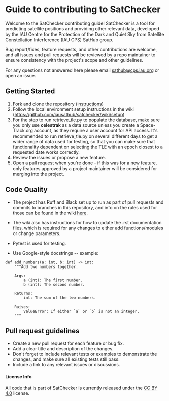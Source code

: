 # Guide to contributing to SatChecker

Welcome to the SatChecker contributing guide! SatChecker is a tool for predicting satellite positions and providing other relevant data, developed by the IAU Centre for the Protection of the Dark and Quiet Sky from Satellite Constellation Interference (IAU CPS) SatHub group. 

Bug report/fixes, feature requests, and other contributions are welcome, and all issues and pull requests will be reviewed by a repo maintainer to ensure consistency with the project's scope and other guidelines.

For any questions not answered here please email sathub@cps.iau.org or open an issue.

## Getting Started
1. Fork and clone the repository ([instructions](https://docs.github.com/en/pull-requests/collaborating-with-pull-requests/working-with-forks/fork-a-repo))
2. Follow the local environment setup instructions in the wiki (https://github.com/iausathub/satchecker/wiki/setup)
3. For the step to run retrieve_tle.py to populate the database, make sure you only use **celestrak** as a data source unless you create a Space-Track.org account, as they require a user account for API access. It's recommended to run retrieve_tle.py on several different days to get a wider range of data used for testing, so that you can make sure that functionality dependent on selecting the TLE with an epoch closest to a requested date works correctly.
4. Review the issues or propose a new feature.
5. Open a pull request when you're done - if this was for a new feature, only features approved by a project maintainer will be considered for merging into the project.

## Code Quality
* The project has Ruff and Black set up to run as part of pull requests and commits to branches in this repository, and info on the rules used for those can be found in the wiki [here](https://github.com/iausathub/satchecker/wiki/Development-Workflow).

* The wiki also has instructions for how to update the .rst documentation files, which is required for any changes to either add functions/modules or change parameters.

* Pytest is used for testing.

* Use Google-style docstrings -- example: 
```
def add_numbers(a: int, b: int) -> int:
    """Add two numbers together.

    Args:
        a (int): The first number.
        b (int): The second number.

    Returns:
        int: The sum of the two numbers.

    Raises:
        ValueError: If either `a` or `b` is not an integer.
    """
```

## Pull request guidelines
* Create a new pull request for each feature or bug fix.
* Add a clear title and description of the changes.
* Don't forget to include relevant tests or examples to demonstrate the changes, and make sure all existing tests still pass.
* Include a link to any relevant issues or discussions.


#### License Info
All code that is part of SatChecker is currently released under the [CC BY 4.0](http://creativecommons.org/licenses/by/4.0/) license.
